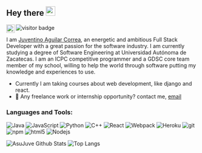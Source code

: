 ## Hey there <img src="https://media.giphy.com/media/hvRJCLFzcasrR4ia7z/giphy.gif" width="25px">
<a href="https://www.linkedin.com/in/juventino-aguilar-correa-074018174/">
  <img align="left" alt="Juventino's LinkedIN" width="22px" src="https://raw.githubusercontent.com/peterthehan/peterthehan/master/assets/linkedin.svg" />
</a>

![visitor badge](https://visitor-badge.glitch.me/badge?page_id=asujuve.asujuve)

I am [Juventino Aguilar Correa](https://superjuve.notion.site/), an energetic and ambitious Full Stack Developer with a great passion for the software industry. I am currently studying a degree of Software Engineering at Universidad Autónoma de Zacatecas. I am an ICPC competitive programmer and a GDSC core team member of my school, willing to help the world through software putting my knowledge and experiences to use.

- Currently I am taking courses about web development, like django and react.
- 💼 Any freelance work or internship opportunity? contact me, [email](mailto:superjuve@outlook.es)

### Languages and Tools:
<p>
  <img alt="Java" src="https://img.shields.io/badge/-Java-F11E28?style=flat-square&logo=java&logoColor=white" />
  <img alt="JavaScript" src="https://img.shields.io/badge/-Javascript-F7E018?style=flat-square&logo=javascript&logoColor=white" />
  <img alt="Python" src="https://img.shields.io/badge/-Python-3472A3?style=flat-square&logo=python&logoColor=white" />
  <img alt="C++" src="https://img.shields.io/badge/-C++-004283?style=flat-square&logo=cplusplus&logoColor=white" />
  <img alt="React" src="https://img.shields.io/badge/-React-45b8d8?style=flat-square&logo=react&logoColor=white" />
  <img alt="Webpack" src="https://img.shields.io/badge/-Webpack-8DD6F9?style=flat-square&logo=webpack&logoColor=white" /> 
  <img alt="Heroku" src="https://img.shields.io/badge/-Heroku-430098?style=flat-square&logo=heroku&logoColor=white" />
  <img alt="git" src="https://img.shields.io/badge/-Git-F05032?style=flat-square&logo=git&logoColor=white" />
  <img alt="npm" src="https://img.shields.io/badge/-NPM-CB3837?style=flat-square&logo=npm&logoColor=white" />
  <img alt="html5" src="https://img.shields.io/badge/-HTML5-E34F26?style=flat-square&logo=html5&logoColor=white" />
  <img alt="Nodejs" src="https://img.shields.io/badge/-Nodejs-43853d?style=flat-square&logo=Node.js&logoColor=white" />
</p>

![AsuJuve Github Stats](https://github-readme-stats.vercel.app/api?username=asujuve&&show_icons=true&title_color=ffffff&icon_color=bb2acf&text_color=daf7dc&bg_color=151515)
![Top Langs](https://github-readme-stats.vercel.app/api/top-langs/?username=asujuve&hide=TeX&layout=compact)
